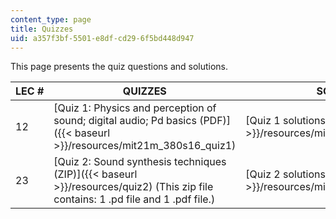 ```yaml
---
content_type: page
title: Quizzes
uid: a357f3bf-5501-e8df-cd29-6f5bd448d947
---
```


This page presents the quiz questions and solutions.

| LEC # | QUIZZES | SOLUTIONS |
| --- | --- | --- |
| 12 | [Quiz 1: Physics and perception of sound; digital audio; Pd basics (PDF)]({{< baseurl >}}/resources/mit21m_380s16_quiz1) | [Quiz 1 solutions (PDF)]({{< baseurl >}}/resources/mit21m_380s16_quiz1_sol) |
| 23 | [Quiz 2: Sound synthesis techniques (ZIP)]({{< baseurl >}}/resources/quiz2) (This zip file contains: 1 .pd file and 1 .pdf file.) | [Quiz 2 solutions (PDF)]({{< baseurl >}}/resources/mit21m_380s16_quiz2_sol)